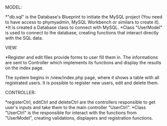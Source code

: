 MODEL:

*"db.sql" is the Database's Blueprint to initiate the MySQL project (You need to have access to phymyadmin, MySQL Workbench or similars to create it).
*It is created a Database class to connect with MySQL.
*Class "UserModel" is used to connect to the database, creating functions that interact directly with the SQL data.

VIEW:

*Register and edit files provide forms to user fill them in. The informations are sent to Controller which implements its functions and display the results on the index page.

The system begins in /view/index.php page, where it shows a table with all registrated users.
It is possible to register new users, edit and delete them.

CONTROLLER:

*registerCtrl, editCtrl and deleteCtrl are the controllers responsible to get user's inputs and take them to the main controller "UserCtrl".
*Class "UserCtrl" is the responsible for interact with the functions from "UserModel", creating validations, displayers and registration functions.
